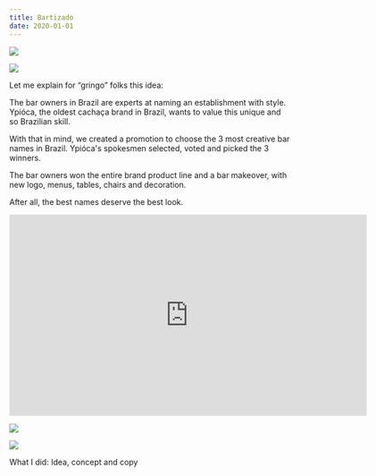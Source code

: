 ```yaml
---
title: Bartizado
date: 2020-01-01
---
```

<div class="post-container">

  <div class="img-idea">

![](https://ucarecdn.com/c82fa704-13c6-425e-8751-4a9a80375dbb/)

![](https://ucarecdn.com/2a01fdea-8c16-4ecc-911f-29ae32f807dc/)

  </div>
  <div class="text-idea">

Let me explain for “gringo” folks this idea:

The bar owners in Brazil are experts at naming an establishment with style. Ypióca, the oldest cachaça brand in Brazil, wants to value this unique and so Brazilian skill.

With that in mind, we created a promotion to choose the 3 most creative bar names in Brazil. Ypióca's spokesmen selected, voted and picked the 3 winners.

The bar owners won the entire brand product line and a bar makeover, with new logo, menus, tables, chairs and decoration.

After all, the best names deserve the best look.

  </div>

  </div>

<iframe src="https://player.vimeo.com/video/347774700?title=0&byline=0&portrait=0" width="640" height="360"  frameborder="0" allow="autoplay; fullscreen" allowfullscreen></iframe>

![](https://ucarecdn.com/2ea08acd-3e00-40c7-9f0e-e732ffbf6a3a/)

![](https://ucarecdn.com/aaaa815e-010f-492a-8e3d-7feb400471f9/)

What I did: Idea, concept and copy